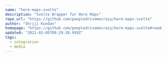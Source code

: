 ```yaml
---
name: "here-maps-svelte"
description: "Svelte Wrapper for Here Maps"
repo_url: "https://github.com/peopledrivemecrazy/here-maps-svelte"
author: "Shriji Kondan"
homepage: "https://github.com/peopledrivemecrazy/here-maps-svelte#readme"
updated: "2021-03-05T09:29:38.959Z"
tags: 
  - integration
  - media
---
```

